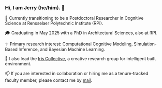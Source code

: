 ### Hi, I am Jerry (he/him). 👋

🔭 Currently transitioning to be a Postdoctoral Researcher in Cognitive Science at Rensselaer Polytechnic Institute (RPI).

🎓 Graduating in May 2025 with a PhD in Architectural Sciences, also at RPI.

✨ Primary research interest: Computational Cognitive Modeling, Simulation-Based Inference, and Bayesian Machine Learning. 

🌱 I also lead the [Iris Collective](https://github.com/iris-collective), a creative research group for intelligent built environment.

📫 If you are interested in collaboration or hiring me as a tenure-tracked faculty member, please contact me by [mail](aca.jerryh@gmail.com).


<!--
**jerrymhuang/jerrymhuang** is a ✨ _special_ ✨ repository because its `README.md` (this file) appears on your GitHub profile.

Here are some ideas to get you started:

- 🔭 I’m currently working on ...
- 🌱 I’m currently learning ...
- 👯 I’m looking to collaborate on ...
- 🤔 I’m looking for help with ...
- 💬 Ask me about ...
- 📫 How to reach me: ...
- 😄 Pronouns: ...
- ⚡ Fun fact: ...
-->
